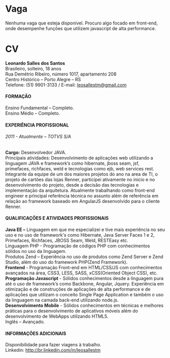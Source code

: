 Vaga
====

Nenhuma vaga que esteja disponível. Procuro algo focado em front-end, onde desempenhe funções que utilizem javascript de alta performance.

CV
==

__Leonardo Salles dos Santos__  
Brasileiro, solteiro, 18 anos  
Rua Demétrio Ribeiro, número 1017, apartamento 208  
Centro Histórico – Porto Alegre – RS  
Telefone: (51) 9901-3133 / E-mail: leosallestm@gmail.com  

#### FORMAÇÃO

Ensino Fundamental – Completo.  
Ensino Médio – Completo.  

#### EXPERIÊNCIA PROFISSIONAL

###### 2011 - Atualmente – TOTVS S/A  
__Cargo:__ Desenvolvedor JAVA.  
Principais atividades: Desenvolvimento de aplicações web utilizando a linguagem JAVA e framework’s como hibernate, jboss seam, jsf, primefaces, richfaces, weld e tecnologias como ejb, web services rest.  
Integrante da equipe de um dos maiores projetos do ano na area de TI, o projeto de cartões das lojas Renner, participei ativamente no inicio e no desenvolvimento do projeto, desde a decisão das tecnologias e implementação da arquitetura. Atualmente trabalhando como  front-end engineer e principal referência técnica no assunto além de referência em relação ao framework baseado em AngularJS desenvolvido para o cliente Renner.

#### QUALIFICAÇÕES E ATIVIDADES PROFISSIONAIS

__Java EE –__ Linguagem em que me especializei e tive mais experiência no seu uso e no uso de framework's como Hibernate, Java Server Faces 1 e 2, Primefaces, Richfaces, JBOSS Seam, Weld, RESTEasy etc.  
Linguagem PHP - Programação de códigos PHP com conhecimentos sólidos no uso da linguagem.  
Produtos Zend – Experiência no uso de produtos como Zend Server e Zend Studio, além do uso do framework PHP(Zend Framework).  
__Frontend__ - Programação Front-end em HTML/CSS/JS com conhecimentos avançados na área, CSS3, LESS, SASS, xCSS(Oriented Object CSS),  etc.  
__Programação Javascript__ - Sólidos conhecimentos desde a linguagem pura até o uso de framework’s como Backbone, Angular, Jquery. Experiência em otimização e de construções de aplicações de alta performance e de aplicações que utilizam o conceito Single Page Application e também o uso da linguagem na camada back-end utilizando node.js.  
__Desenvolvimento Mobile__ - Sólidos conhecimentos em técnicas e melhores práticas para o desenvolvimento de aplicativos móveis além do desenvolvimento de WebApps utilizando HTML5.  
Inglês – Avançado.

#### INFORMAÇÕES ADICIONAIS

Disponibilidade para fazer viagens à trabalho.  
Linkedin: http://br.linkedin.com/in/leosallestm
